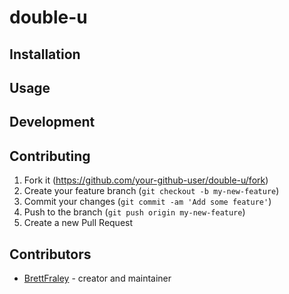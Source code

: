 # double-u





## Installation
## Usage
## Development


## Contributing

1. Fork it (<https://github.com/your-github-user/double-u/fork>)
2. Create your feature branch (`git checkout -b my-new-feature`)
3. Commit your changes (`git commit -am 'Add some feature'`)
4. Push to the branch (`git push origin my-new-feature`)
5. Create a new Pull Request

## Contributors

- [BrettFraley](https://github.com/BrettFraley) - creator and maintainer

